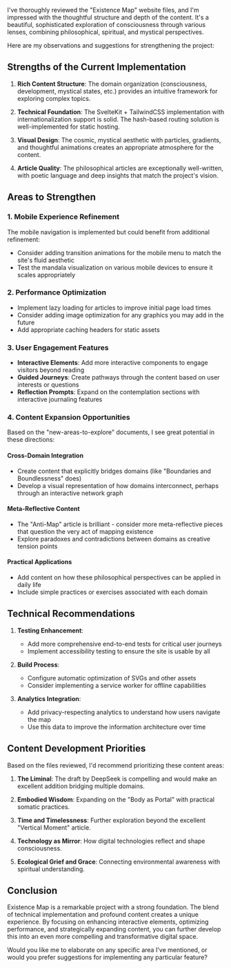 I've thoroughly reviewed the "Existence Map" website files, and I'm impressed with the thoughtful structure and depth of the content. It's a beautiful, sophisticated exploration of consciousness through various lenses, combining philosophical, spiritual, and mystical perspectives.

Here are my observations and suggestions for strengthening the project:

## Strengths of the Current Implementation

1. **Rich Content Structure**: The domain organization (consciousness, development, mystical states, etc.) provides an intuitive framework for exploring complex topics.

2. **Technical Foundation**: The SvelteKit + TailwindCSS implementation with internationalization support is solid. The hash-based routing solution is well-implemented for static hosting.

3. **Visual Design**: The cosmic, mystical aesthetic with particles, gradients, and thoughtful animations creates an appropriate atmosphere for the content.

4. **Article Quality**: The philosophical articles are exceptionally well-written, with poetic language and deep insights that match the project's vision.

## Areas to Strengthen

### 1. Mobile Experience Refinement

The mobile navigation is implemented but could benefit from additional refinement:
- Consider adding transition animations for the mobile menu to match the site's fluid aesthetic
- Test the mandala visualization on various mobile devices to ensure it scales appropriately

### 2. Performance Optimization

- Implement lazy loading for articles to improve initial page load times
- Consider adding image optimization for any graphics you may add in the future
- Add appropriate caching headers for static assets

### 3. User Engagement Features

- **Interactive Elements**: Add more interactive components to engage visitors beyond reading
- **Guided Journeys**: Create pathways through the content based on user interests or questions
- **Reflection Prompts**: Expand on the contemplation sections with interactive journaling features

### 4. Content Expansion Opportunities

Based on the "new-areas-to-explore" documents, I see great potential in these directions:

#### Cross-Domain Integration
- Create content that explicitly bridges domains (like "Boundaries and Boundlessness" does)
- Develop a visual representation of how domains interconnect, perhaps through an interactive network graph

#### Meta-Reflective Content
- The "Anti-Map" article is brilliant - consider more meta-reflective pieces that question the very act of mapping existence
- Explore paradoxes and contradictions between domains as creative tension points

#### Practical Applications
- Add content on how these philosophical perspectives can be applied in daily life
- Include simple practices or exercises associated with each domain

## Technical Recommendations

1. **Testing Enhancement**:
   - Add more comprehensive end-to-end tests for critical user journeys
   - Implement accessibility testing to ensure the site is usable by all

2. **Build Process**:
   - Configure automatic optimization of SVGs and other assets
   - Consider implementing a service worker for offline capabilities

3. **Analytics Integration**:
   - Add privacy-respecting analytics to understand how users navigate the map
   - Use this data to improve the information architecture over time

## Content Development Priorities

Based on the files reviewed, I'd recommend prioritizing these content areas:

1. **The Liminal**: The draft by DeepSeek is compelling and would make an excellent addition bridging multiple domains.

2. **Embodied Wisdom**: Expanding on the "Body as Portal" with practical somatic practices.

3. **Time and Timelessness**: Further exploration beyond the excellent "Vertical Moment" article.

4. **Technology as Mirror**: How digital technologies reflect and shape consciousness.

5. **Ecological Grief and Grace**: Connecting environmental awareness with spiritual understanding.

## Conclusion

Existence Map is a remarkable project with a strong foundation. The blend of technical implementation and profound content creates a unique experience. By focusing on enhancing interactive elements, optimizing performance, and strategically expanding content, you can further develop this into an even more compelling and transformative digital space.

Would you like me to elaborate on any specific area I've mentioned, or would you prefer suggestions for implementing any particular feature?
